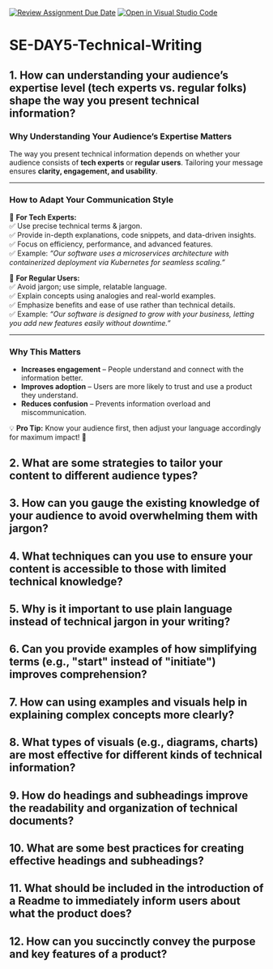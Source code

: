 [![Review Assignment Due Date](https://classroom.github.com/assets/deadline-readme-button-22041afd0340ce965d47ae6ef1cefeee28c7c493a6346c4f15d667ab976d596c.svg)](https://classroom.github.com/a/zsAR-pyY)
[![Open in Visual Studio Code](https://classroom.github.com/assets/open-in-vscode-2e0aaae1b6195c2367325f4f02e2d04e9abb55f0b24a779b69b11b9e10269abc.svg)](https://classroom.github.com/online_ide?assignment_repo_id=18614516&assignment_repo_type=AssignmentRepo)
# SE-DAY5-Technical-Writing
## 1. How can understanding your audience’s expertise level (tech experts vs. regular folks) shape the way you present technical information?
### **Why Understanding Your Audience’s Expertise Matters**  

The way you present technical information depends on whether your audience consists of **tech experts** or **regular users**. Tailoring your message ensures **clarity, engagement, and usability**.  

---

### **How to Adapt Your Communication Style**  

📌 **For Tech Experts:**  
✅ Use precise technical terms & jargon.  
✅ Provide in-depth explanations, code snippets, and data-driven insights.  
✅ Focus on efficiency, performance, and advanced features.  
✅ Example: *“Our software uses a microservices architecture with containerized deployment via Kubernetes for seamless scaling.”*  

📌 **For Regular Users:**  
✅ Avoid jargon; use simple, relatable language.  
✅ Explain concepts using analogies and real-world examples.  
✅ Emphasize benefits and ease of use rather than technical details.  
✅ Example: *“Our software is designed to grow with your business, letting you add new features easily without downtime.”*  

---

### **Why This Matters**  
- **Increases engagement** – People understand and connect with the information better.  
- **Improves adoption** – Users are more likely to trust and use a product they understand.  
- **Reduces confusion** – Prevents information overload and miscommunication.  

💡 **Pro Tip:** Know your audience first, then adjust your language accordingly for maximum impact! 🚀
## 2. What are some strategies to tailor your content to different audience types?
## 3. How can you gauge the existing knowledge of your audience to avoid overwhelming them with jargon?
## 4. What techniques can you use to ensure your content is accessible to those with limited technical knowledge?
## 5. Why is it important to use plain language instead of technical jargon in your writing?
## 6. Can you provide examples of how simplifying terms (e.g., "start" instead of "initiate") improves comprehension?
## 7. How can using examples and visuals help in explaining complex concepts more clearly?
## 8. What types of visuals (e.g., diagrams, charts) are most effective for different kinds of technical information?
## 9. How do headings and subheadings improve the readability and organization of technical documents?
## 10. What are some best practices for creating effective headings and subheadings?
## 11. What should be included in the introduction of a Readme to immediately inform users about what the product does?
## 12. How can you succinctly convey the purpose and key features of a product?
